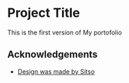 
# Project Title

This is the first version of My portofolio

## Acknowledgements

- [Design was made by Sitso](https://www.behance.net/yayradesigner)
